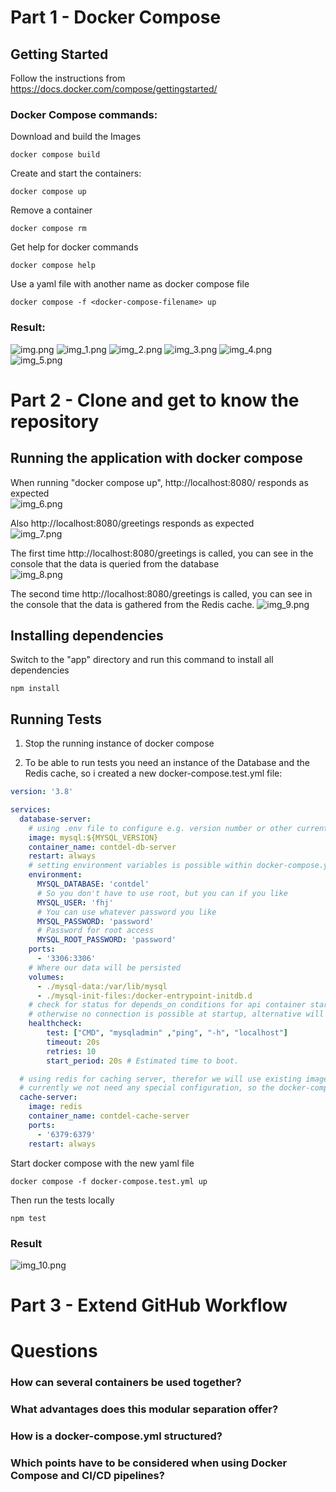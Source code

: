 # Part 1 - Docker Compose
## Getting Started
Follow the instructions from https://docs.docker.com/compose/gettingstarted/

### Docker Compose commands:
Download and build the Images
```shell
docker compose build
```

Create and start the containers:
```shell
docker compose up
```

Remove a container
```shell
docker compose rm
```

Get help for docker commands
```shell
docker compose help
```

Use a yaml file with another name as docker compose file
```shell
docker compose -f <docker-compose-filename> up
```

### Result:
![img.png](img/ex3_part1_compose-up.png)
![img_1.png](img/ex3_part1_localhost1.png)
![img_2.png](img/ex3_part1_localhost2.png)
![img_3.png](img/ex3_part1_docker-images.png)
![img_4.png](img/ex3_part1_localhost3.png)
![img_5.png](img/ex3_part1_compose.png)


# Part 2 - Clone and get to know the repository
## Running the application with docker compose
When running "docker compose up", http://localhost:8080/ responds as expected\
![img_6.png](img/ex3_part2_localhost1.png)

Also http://localhost:8080/greetings responds as expected\
![img_7.png](img/ex3_part2_localhost-greetings1.png)

The first time http://localhost:8080/greetings is called, you can see in the console that the data is queried from the 
database\
![img_8.png](img/ex3_part2_db-call.png)

The second time http://localhost:8080/greetings is called, you can see in the console that the data is gathered from the
Redis cache.
![img_9.png](img/ex3_part2_cache-call.png)

## Installing dependencies
Switch to the "app" directory and run this command to install all dependencies
```shell
npm install
```

## Running Tests
1. Stop the running instance of docker compose

2. To be able to run tests you need an instance of the Database and the Redis cache, so i created a new 
docker-compose.test.yml file:
```yaml
version: '3.8'

services:
  database-server:
    # using .env file to configure e.g. version number or other currently static variables
    image: mysql:${MYSQL_VERSION}
    container_name: contdel-db-server
    restart: always
    # setting environment variables is possible within docker-compose.yml
    environment:
      MYSQL_DATABASE: 'contdel'
      # So you don't have to use root, but you can if you like
      MYSQL_USER: 'fhj'
      # You can use whatever password you like
      MYSQL_PASSWORD: 'password'
      # Password for root access
      MYSQL_ROOT_PASSWORD: 'password'
    ports:
      - '3306:3306'
    # Where our data will be persisted
    volumes:      
      - ./mysql-data:/var/lib/mysql
      - ./mysql-init-files:/docker-entrypoint-initdb.d
    # check for status for depends_on conditions for api container start = service_healthy
    # otherwise no connection is possible at startup, alternative will be to refactor node implementation
    healthcheck:
        test: ["CMD", "mysqladmin" ,"ping", "-h", "localhost"]
        timeout: 20s
        retries: 10
        start_period: 20s # Estimated time to boot.

  # using redis for caching server, therefor we will use existing image
  # currently we not need any special configuration, so the docker-compose configuration is simple
  cache-server:
    image: redis
    container_name: contdel-cache-server
    ports:
      - '6379:6379'
    restart: always
```

Start docker compose with the new yaml file
```shell
docker compose -f docker-compose.test.yml up
```

Then run the tests locally
```shell
npm test
```

### Result
![img_10.png](img/ex3_part2_tests_local.png)

# Part 3 - Extend GitHub Workflow

# Questions
### How can several containers be used together?


### What advantages does this modular separation offer?


### How is a docker-compose.yml structured?


### Which points have to be considered when using Docker Compose and CI/CD pipelines?
